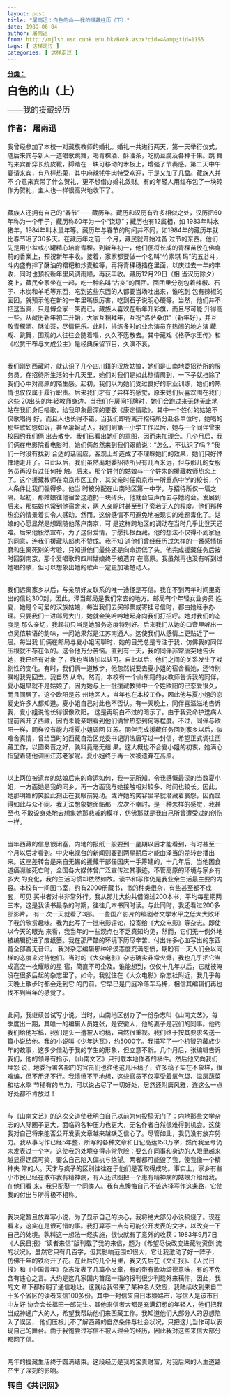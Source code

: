 ```yaml
---
layout: post
title: "屠雨迅：白色的山——我的援藏经历（下）"
date: 1989-06-04
author: 屠雨迅
from: http://mjlsh.usc.cuhk.edu.hk/Book.aspx?cid=4&amp;tid=1155
tags: [ 这样走过 ]
categories: [ 这样走过 ]
---
```


<div style="margin: 15px 10px 10px 0px;">
<div>
<span id="ctl00_ContentPlaceHolder1_chapter1_SubjectLabel" style="font-weight:bold;text-decoration:underline;">
   分类：
  </span>
</div>
<p>
<p class="MsoNormal" style="font-size: 18px; line-height: 24.633333206176758px; ">
<span style="font-family: 'Arial Unicode MS'; ">
<font size="5">
<b>
      白色的山（上）
     </b>
</font>
</span>
</p>
<p class="MsoNormal" style="font-size: 18px; line-height: 24.633333206176758px; ">
<span style="font-family: 'Arial Unicode MS'; ">
<font size="4">
     ——我的援藏经历
    </font>
<o:p>
</o:p>
</span>
</p>
<p class="MsoNormal" style="font-size: 18px; line-height: 24.633333206176758px; ">
<b>
<font size="4">
<span lang="ZH-CN" style="font-family: 宋体; ">
      作者：
     </span>
<span lang="ZH-CN" style="font-family: 'Arial Unicode MS'; ">
</span>
<span lang="ZH-CN" style="font-family: 宋体; ">
      屠雨迅
     </span>
</font>
</b>
</p>
</p>
<p>
  我曾经参加了本校一对藏族教师的婚礼。婚礼一共进行两天，第一天举行仪式，随后来宾与新人一道唱歌跳舞，喝青稞酒、酥油茶，吃奶豆腐及各种干果。跳
舞的来宾都穿长统皮靴，脚踏在一块可移动的木板上，增强了节奏感。第二天中午宴请来宾，有八样热菜，其中麻辣牦牛肉特受欢迎，于是又加了几盘。藏族人并不
介意来宾带了什么贺礼，更不想借办婚礼敛财。有的年轻人用红布包了一块砖作为贺礼，主人也一样很高兴地收下了。
 </p>
<p>
<br/>
  藏族人还拥有自己的“春节”——藏历年。藏历和汉历有许多相似之处，汉历把60年称为一个甲子，藏历称60年为一个“饶琼”；藏历也有12属相，如
1983年叫水猪年，1984年叫木鼠年等。藏历年与春节的时间并不同，如1984年的藏历年就比春节迟了30多天。在藏历年之前一个月，藏民就开始准备
过节的东西。他们先是用小盆或小罐精心培育青稞。到新年初一，他们便将长成的青稞苗放在佛龛前的香案上，预祝新年丰收。接着，家家都要做一个名叫“竹素琪
玛”的五谷斗，斗内盛有拌了酥油的糌粑和炒麦粒等，再将青稞穗插在里面，以庆过去一年的丰收，同时也预祝新年里风调雨顺，再获丰收。藏历12月29日（相
当汉历除夕）晚上，藏民全家坐在一起，吃一种名叫“古突”的面团。面团里分别包着辣椒、石子、木炭和羊毛等东西，吃到这些东西的人都要当场吐出来，谁吃到
包有辣椒的面团，就预示他在新的一年里嘴很厉害，吃到石子说明心硬等。当然，他们并不把这当真，只是博全家一笑而已。藏族人喜欢在新年升彩旗，而且尽可能
升得高一些。从藏历新年初二开始，大家互相拜年，互祝“洛萨桑尔”（新年好），并互敬青稞酒、酥油茶，尽情玩乐。此时，排练多时的业余演员在热闹的地方演
藏戏、跳舞，围观的人往往会随着唱，久久不愿散去。其中藏戏《格萨尔王传》和《松赞干布与文成公主》是经典保留节目，久演不衰。
 </p>
<p>
<br/>
  我们刚到西藏时，就认识了几个四川籍的汉族姑娘，她们是山南地委招待所的服务员。在招待所生活的十几天里，她们对我们是如此热情周到，一下子就扫除了
我们心中对高原的陌生感。起初，我们以为她们受过良好的职业训练，她们的热情也仅仅属于履行职责。后来我们才有了异样的感觉，原来她们只喜欢围在我们这些
20出头的年轻教师身边。当我们在房间打牌时，她们会跑过来无休无止地站在我们身后唱歌，给我印象最深的要数《康定情歌》。其中一个姓付的姑娘不仅歌唱得
好，而且人也长得不错。当我们即将离开招待所分赴各单位时，她唱的那些歌如怨如诉，甚至凄婉动人。我们到第一小学工作以后，她与一个同伴曾来校园约我们俩
出去散步。我们已看出她们的意图，因而未加理会。几个月后，我们俩在电影院看电影时，她们俩忽然来到我们跟前说：“怎么，不认识了吗？”我们一时没有找到
合适的话回应，客观上却造成了不理睬她们的效果，她们只好悻悻地走开了。自此以后，我们虽然离地委招待所只有几百米远，但与那儿的女服务员再没有过任何接
触。后来，那个姓付的姑娘与一个姓朱的援藏教师热恋上了。这个援藏教师在南京市区工作，其父亲时任南京市一所重点中学的校长，个人条件比我们强得多。他当
时被分配在山南地区第一中学，与招待所仅一墙之隔。起初，那姑娘往他宿舍这边扔一块砖头，他就会应声而去与她约会。发展到后来，那姑娘也常到他宿舍来，两
人亲昵时甚至到了旁若无人的程度。他们那种热恋的情景着实令人感动，然而，这份感情不可避免地被现实的难题毒化了。姑娘的心愿显然是想跟随他落户南京，可
是这样跨地区的调动在当时几乎比登天还难。后来他毅然宣布，为了这份爱情，宁愿扎根西藏。他的想法不仅得不到家庭的同意，连我们援藏队部也不赞成。我不知
道他们曾经经历过怎样的一番感情折磨和生离死别的考验，只知道他们最终还是向命运低了头。他完成援藏任务后按时回到南京，那个爱唱歌的四川姑娘终于被遗弃
在高原。我虽然再也没有听到过她唱的歌，但可以想象出她的歌声一定更加凄楚动人。
 </p>
<p>
<br/>
  我们远离家乡以后，与亲朋好友联系的唯一途径是写信。我在不到两年时间里寄出的信约300封，因此，泽当邮局是我们常去的地方。邮局有个年轻女业务员
姓夏，她是个可爱的汉族姑娘，每当我们去买邮票或寄挂号信时，都由她经手办理。只要我们一进邮局大门，她就会笑吟吟地起身向我们打招呼。她对我们的态度是
那么亲切，我起初只当是她服务态度特别好。后来我们从她的口音里听出一点吴侬软语的韵味，一问她果然是江苏南通人。这使我们从感情上更贴近了一层。每当我
们俩在邮局与夏小姐闲聊时，她的目光总是专注于我，仿佛我的同伴压根就不存在似的。这令他万分苦恼。直到有一天，我的同伴非常唐突地告诉她，我已经有对象
了，我也当场加以认可。自此以后，他们之间的关系发生了戏剧性的变化。有时，我们俩一道散步，他忽然说要去夏小姐的宿舍看她，还特别嘱咐我先回去。我自然
从命。然而，本校有一个山东籍的女教师告诉我的同伴，夏小姐早就不是姑娘了，因为她与上一批援藏教师中一个姓欧阳的已恋爱很久，而且同居了。这个欧阳是苏
州地区人，当年也在本校工作，因此他与夏小姐的恋爱史许多人都知道。夏小姐自己对此也不否认。有一天晚上，同伴喜滋滋地告诉我，夏小姐说他长得很像欧阳。
这是再明白不过的暗示了。由于我受命护送病人提前离开了西藏，因而未能亲眼看到他们俩曾热恋到何等程度。不过，同伴与欧阳一样，同样没有能力将夏小姐调回
江苏。同伴完成援藏任务回到家乡以后，似难舍真情，曾给当时的西藏自治区党委书记阴法唐写过一封信，希望正式调往西藏工作，以圆秦晋之好，孰料竟毫无结
果。这大概也不合夏小姐的初衷，她满心指望着随他调回江苏老家呢。夏小姐终于再一次被遗弃在高原。
 </p>
<p>
<br/>
  以上两位被遗弃的姑娘后来的命运如何，我一无所知。令我感慨最深的当数夏小姐，一方面她是我的同乡，再一方面我与她接触相对较多、时间也较长。因此，
她那明媚的笑脸此刻正在我眼前晃动。或许她的笑容里早就潜藏着哀怨，因而显得如此与众不同。我无法想象她面临那一次次不幸时，是一种怎样的感觉，我甚至也
不敢设身处地去想象她那悲戚的模样，仿佛那就是我自己所曾遭受过的创伤一样。
 </p>
<p>
<br/>
  当年西藏的信息很闭塞，内地的报纸一般要到一星期以后才能看到，有时甚至一个月以后才看到。中央电视台的新闻则要到两星期后才能由泽当的差转台播出
来。这座差转台是来自无锡的援藏干部任国庆一手筹建的，十几年后，当他因食道癌濒临死亡时，全国各大媒体曾广泛宣传过其事迹。不管高原的环境与家乡有多大
的变化，我的生活习惯却依然如故。读书和写作仍是我业余生活最主要的内容。本校有一间图书室，约有2000册藏书，书的种类很杂，有些甚至都不成套，可见
买书者对书非常外行。我从那儿大约共借阅过200本书，平均每星期两三本。这是我读书最杂的时期，往往几本书同时读。与此同时，我还看过200多部影片，
有一次一天就看了3部。一些国产影片的编剧者文学水平之低大大败坏了我的欣赏趣味。我为此写了一批电影评论，投寄给《大众电影》等杂志。即使以今天的眼光
来看，我当年的一些观点也不乏真知灼见，然而，它们无一例外地被编辑扔进了废纸篓。我在那严酷的环境下历尽辛苦、付出许多心血写出的东西竟全部杳无音讯。
我对杂志编辑那种冷漠态度充满怨愤，期盼有一天人们会以同样的态度来对待他们。当时的《大众电影》杂志确实非常火爆，我也几乎把它当成高空一枚耀眼的星
宿，简直不可企及。谁能想到，仅仅十几年以后，它就被淹没在很多后起的杂志里了。如今，我就住在《大众电影》杂志社附近，我几乎每天晚上散步时都会走到它
的门前。它早已是门庭冷落车马稀，相信其编辑们再也找不到当年的感觉了。
 </p>
<p>
<br/>
  此间，我继续尝试写小说。当时，山南地区创办了一份杂志叫《山南文艺》，每季度出一期，其唯一的编辑人员姓张，是安徽人，他的妻子是我们的同事。他约
我们给他写稿，我们是头一遭被人约稿，自然很重视。我们终于按其要求各送一篇小说给他。我的小说叫《少年达瓦》，约5000字。我描写了一个机智的藏族少
年的故事，这多少借助于我的学生的形象，但立意不新。几个月后，张编辑告诉我们，他的领导有指示，《山南文艺》只刊载本地作者的稿件。然后他又向我们埋怨
说，地委行署各部门的官员们也往他这儿压稿子，许多稿子实在不象样，很难编，但不用还不行。我愤愤不平地想，这些官员不仅享受着氧气袋、温房蔬菜和枯水季
节稀有的电力，可以说占尽了一切好处，居然还附庸风雅，连这么一点好处都不肯放过！
 </p>
<p>
<br/>
  与《山南文艺》的这次交道使我明白自己以前为何投稿无门了：内地那些文学杂志的人际圈子更大，面临的各种压力也更大，无名作者自然很难得到机会。这使
我对自己将来能否公开发表文章越来越缺乏信心了。尽管如此，我仍没有放弃努力。我从事习作已经5年整，所写的各种文章和日记高达150万字，然而我至今仍
未发表过一个字。这使我的处境变得非常危险：要么在同事和身边的人眼里越来越显得迂腐可笑，要么自己陷入偏执与绝望。两者都可能毁了我，使我像一个精神失
常的人。天才与疯子的区别往往在于他们是否取得成功。事实上，家乡有些小市民已经在散布我有精神病，有人还试图把一个患有精神病的姑娘介绍给我。在他们看
来，我只配娶一个同类人。我有点懊悔自己不该选择写作这条路，它使我的付出与所得极不相称。
 </p>
<p>
<br/>
  我决定暂且放弃写小说，为了显示自己的决心，我将绝大部分小说稿烧了。现在看来，这实在是很可惜的事。我打算写一点有可能公开发表的文字，以改变一下
自己的处境。孰料这一想法一经实施，很快就有了意外的收获：1983年9月7日《人民日报》“读者来信”版刊载了我的来信，题为《希望尽快改变进藏物资倒
流的状况》，虽然它只有几百字，但其影响范围却很大，它让我激动了好一阵子，仿佛千年的铁树开了花。在此后的几个月里，我又先后在《文汇报》、《人民日
报》和《中国青年》杂志发表了几篇小文章，有的带有歌功颂德意味，有的不免含有违心之言。大约是这几家国内首屈一指的报刊很少刊载外来稿件，因此，我的文
章下都标明了通信地址。这就给我带来了某种名人效应，我陆续收到来自二十多个省区的读者来信100多份。其中一封信来自日本姬路市，写信人是该市日中友好
协会会长福田一郎先生。其他来信者大都是充满幻想的年轻人，他们把我当成神通广大的人，希望我帮助他们来西藏工作。我知道他们大部分人的思想陷入了误区，
他们压根儿不了解西藏的自然条件与社会状况，只把这儿当作可以表现自己的舞台。由于我饱尝过写信不被人理会的经历，因此我对这些来信大部分都回了信。
 </p>
<p>
<br/>
  两年的援藏生活终于圆满结束。这段经历是我的宝贵财富，对我后来的人生道路产生了深刻的影响。
 </p>
<p>
<b style="font-family: 'Arial Unicode MS'; font-size: 18px; line-height: 24.633333206176758px; ">
<font size="4">
    转自《共识网》
   </font>
</b>
</p>
<p>
<br/>
</p>
</div>
